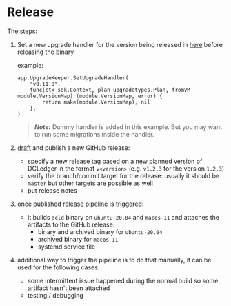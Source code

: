 # Release

The steps:
1.  Set a new upgrade handler for the version being released in [here](https://github.com/zigbee-alliance/distributed-compliance-ledger/blob/2ea0715e47bc911c21e0f74431a87ce68bbd5043/app/app.go#L589) before releasing the binary
    
    example:
    ```golang
    app.UpgradeKeeper.SetUpgradeHandler(
		"v0.11.0",
		func(ctx sdk.Context, plan upgradetypes.Plan, fromVM module.VersionMap) (module.VersionMap, error) {
			return make(module.VersionMap), nil
		},
	)
    ```
    > **_Note:_** Dummy handler is added in this example. But you may want to run some migrations inside the handler.
2. [draft](https://github.com/zigbee-alliance/distributed-compliance-ledger/releases/new) and publish a new GitHub release:
    * specify a new release tag based on a new planned version of DCLedger in the format `v<version>` (e.g. `v1.2.3` for the version `1.2.3`)
    * verify the branch/commit target for the release: usually it should be `master` but other targets are possible as well
    * put release notes
3. once published [release pipeline](https://github.com/zigbee-alliance/distributed-compliance-ledger/actions/workflows/release.yml) is triggered:
    * it builds `dcld` binary on `ubuntu-20.04` and `macos-11` and attaches the artifacts to the GitHub release:
        * binary and archived binary for `ubuntu-20.04`
        * archived binary for `macos-11`
        * systemd service file
4. additional way to trigger the pipeline is to do that manually, it can be used for the following cases:
    * some intermittent issue happened during the normal build so some artifact hasn't been attached
    * testing / debugging
